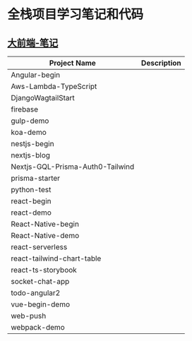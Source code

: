 # 全栈项目学习笔记和代码

## [大前端-笔记](./大前端.md)


| Project Name                     | Description |
| -------------------------------- | ----------- |
| Angular-begin                    |             |
| Aws-Lambda-TypeScript            |             |
| DjangoWagtailStart               |             |
| firebase                         |             |
| gulp-demo                        |             |
| koa-demo                         |             |
| nestjs-begin                     |             |
| nextjs-blog                      |             |
| Nextjs-GQL-Prisma-Auth0-Tailwind |             |
| prisma-starter                   |             |
| python-test                      |             |
| react-begin                      |             |
| react-demo                       |             |
| React-Native-begin               |             |
| React-Native-demo                |             |
| react-serverless                 |             |
| react-tailwind-chart-table       |             |
| react-ts-storybook               |             |
| socket-chat-app                  |             |
| todo-angular2                    |             |
| vue-begin-demo                   |             |
| web-push                         |             |
| webpack-demo                     |             |


